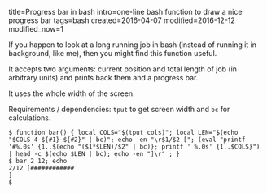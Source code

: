 title=Progress bar in bash
intro=one-line bash function to draw a nice progress bar
tags=bash
created=2016-04-07
modified=2016-12-12
modified_now=1

If you happen to look at a long running job in bash
(instead of running it in background, like me),
then you might find this function useful.

It accepts two arguments: current position and total length of job
(in arbitrary units)
and prints back them and a progress bar.

It uses the whole width of the screen.

Requirements / dependencies:
`tput` to get screen width and
`bc` for calculations.

	$ function bar() { local COLS="$(tput cols)"; local LEN="$(echo "$COLS-4-${#1}-${#2}" | bc)"; echo -en "\r$1/$2 ["; (eval "printf '#%.0s' {1..$(echo "($1*$LEN)/$2" | bc)}; printf ' %.0s' {1..$COLS}") | head -c $(echo $LEN | bc); echo -en "]\r" ; }
	$ bar 2 12; echo
	2/12 [############                                                             ]
	$
